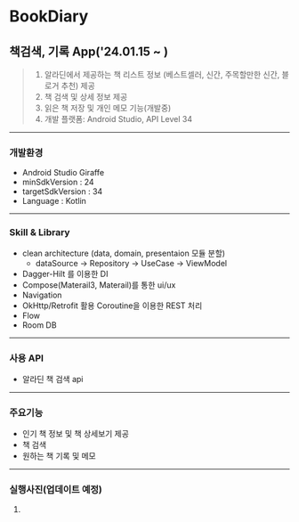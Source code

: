 # BookDiary
## 책검색, 기록 App('24.01.15 ~ )
> 1. 알라딘에서 제공하는 책 리스트 정보 (베스트셀러, 신간, 주목할만한 신간, 블로거 추천) 제공
> 2. 책 검색 및 상세 정보 제공
> 3. 읽은 책 저장 및 개인 메모 기능(개발중)
> 4. 개발 플랫폼:  Android Studio, API Level 34
------------
### 개발환경
+ Android Studio Giraffe  
+ minSdkVersion : 24  
+ targetSdkVersion : 34 
+ Language : Kotlin 
------------
### Skill & Library
+ clean architecture (data, domain, presentaion 모듈 분할)  
  + dataSource -> Repository -> UseCase -> ViewModel
+ Dagger-Hilt 를 이용한 DI 
+ Compose(Materail3, Materail)를 통한 ui/ux
+ Navigation
+ OkHttp/Retrofit 활용 Coroutine을 이용한 REST 처리
+ Flow
+ Room DB 
------------
### 사용 API
+ 알라딘 책 검색 api
------------  
### 주요기능
+ 인기 책 정보 및 책 상세보기 제공
+ 책 검색
+ 원하는 책 기록 및 메모
------------
### 실행사진(업데이트 예정)
1. 




